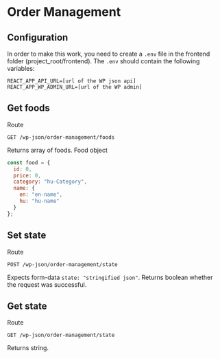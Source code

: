 
# Order Management
## Configuration
In order to make this work, you need to create a `.env` file in the frontend folder (project_root/frontend). The `.env` should contain the following variables:
```
REACT_APP_API_URL=[url of the WP json api]
REACT_APP_WP_ADMIN_URL=[url of the WP admin]
```
## Get foods
Route
```
GET /wp-json/order-management/foods
```
Returns array of foods.
Food object
```javascript
const food = {
  id: 0,
  price: 0,
  category: "hu-Category",
  name: {
    en: "en-name",
    hu: "hu-name"
  }
};
```
## Set state
Route
```
POST /wp-json/order-management/state
```
Expects form-data `state: "stringified json"`.
Returns boolean whether the request was successful.
## Get state
Route
```
GET /wp-json/order-management/state
```
Returns string.

